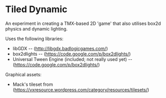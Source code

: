 Tiled Dynamic
=============

An experiment in creating a TMX-based 2D 'game' that also utilises box2d physics and dynamic lighting.

Uses the following libraries:

* libGDX -- (http://libgdx.badlogicgames.com/)
* box2dlights -- (https://code.google.com/p/box2dlights/)
* Universal Tween Engine (included; not really used yet) -- (https://code.google.com/p/box2dlights/)

Graphical assets:

* Mack's tileset from (https://vxresource.wordpress.com/category/resources/tilesets/)
